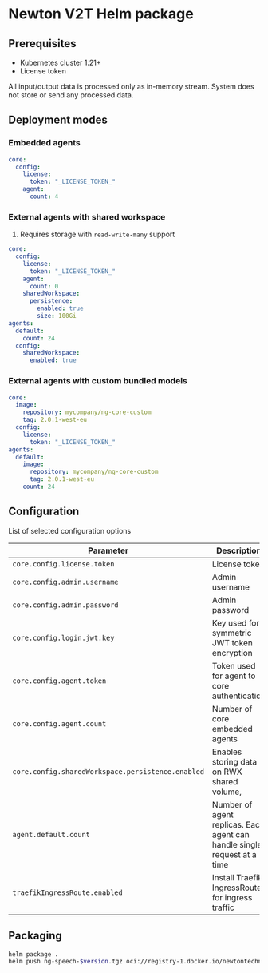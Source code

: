 # Newton V2T Helm package

## Prerequisites

- Kubernetes cluster 1.21+
- License token

All input/output data is processed only as in-memory stream. System does not store or send any processed data.


## Deployment modes

### Embedded agents

```yaml
core:
  config:
    license:
      token: "_LICENSE_TOKEN_"
    agent:
      count: 4
```

### External agents with shared workspace 

1. Requires storage with `read-write-many` support

```yaml
core:
  config:
    license:
      token: "_LICENSE_TOKEN_"
    agent:
      count: 0
    sharedWorkspace:
      persistence:
        enabled: true
        size: 100Gi    
agents:
  default:
    count: 24
  config:
    sharedWorkspace:
      enabled: true
```

### External agents with custom bundled models
```yaml
core:
  image:
    repository: mycompany/ng-core-custom
    tag: 2.0.1-west-eu
  config:    
    license:
      token: "_LICENSE_TOKEN_"
agents:  
  default:
    image:
      repository: mycompany/ng-core-custom
      tag: 2.0.1-west-eu
    count: 24
```

## Configuration

List of selected configuration options

| Parameter                                         | Description                                                              | Default          |
|---------------------------------------------------|--------------------------------------------------------------------------|------------------|
| `core.config.license.token`                       | License token                                                            | ``               |
| `core.config.admin.username`                      | Admin username                                                           | `ngadmin`        |
| `core.config.admin.password`                      | Admin password                                                           | `ngadmin`        |
| `core.config.login.jwt.key`                       | Key used for symmetric JWT token encryption                              | `insecure-key`   |
| `core.config.agent.token`                         | Token used for agent to core authentication                              | `insecure-token` |
| `core.config.agent.count`                         | Number of core embedded agents                                           | `insecure-token` |
| `core.config.sharedWorkspace.persistence.enabled` | Enables storing data on RWX shared volume,                               | `false`          |
| `agent.default.count`                             | Number of agent replicas. Each agent can handle single request at a time | `1`              |
| `traefikIngressRoute.enabled`                     | Install Traefik IngressRoute for ingress traffic                         | `true`           |



## Packaging
```bash
helm package .
helm push ng-speech-$version.tgz oci://registry-1.docker.io/newtontechnologies
```
